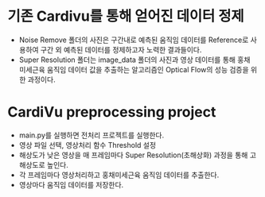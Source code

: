 # 기존 Cardivu를 통해 얻어진 데이터 정제

- Noise Remove 폴더의 사진은 구간내로 예측된 움직임 데이터를 Reference로 사용하여 구간 외 예측된 데이터를 정제하고자 노력한 결과들이다.
- Super Resolution 폴더는 image_data 폴더의 사진과 영상 데이터를 통해 홍채 미세근육 움직임 데이터 값을 추출하는 알고리즘인 Optical Flow의 성능 검증을 위한 과정이다.

# CardiVu preprocessing project

- main.py를 실행하면 전처리 프로젝트를 실행한다.
- 영상 파일 선택, 영상처리 함수 Threshold 설정
- 해상도가 낮은 영상을 매 프레임마다 Super Resolution(초해상화) 과정을 통해 고해상도로 높인다.
- 각 프레임마다 영상처리하고 홍채미세근육 움직임 데이터를 추출한다.
- 영상마다 움직임 데이터를 저장한다.
